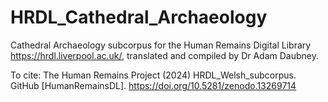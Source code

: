 # HRDL_Cathedral_Archaeology
Cathedral Archaeology subcorpus for the Human Remains Digital Library <https://hrdl.liverpool.ac.uk/>, translated and compiled by Dr Adam Daubney.

To cite: The Human Remains Project (2024) HRDL_Welsh_subcorpus. GitHub [HumanRemainsDL]. https://doi.org/10.5281/zenodo.13269714
